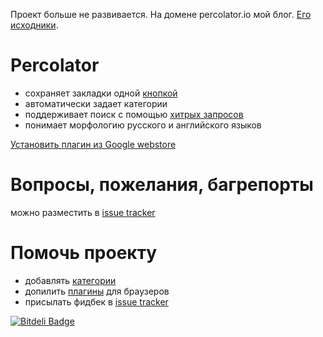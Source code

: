 Проект больше не развивается. На домене percolator.io мой блог. [Его исходники](https://github.com/darkleaf/percolator).


# Percolator

* сохраняет закладки одной [кнопкой](https://chrome.google.com/webstore/detail/percolator-client/aghgeijikimmbblcablcfinnholopmaj)
* автоматически задает категории
* поддерживает поиск с помощью [хитрых запросов](http://www.elasticsearch.org/guide/en/elasticsearch/reference/current/query-dsl-simple-query-string-query.html#_simple_query_string_syntax)
* понимает морфологию русского и английского языков

[Установить плагин из Google webstore](https://chrome.google.com/webstore/detail/percolator-client/aghgeijikimmbblcablcfinnholopmaj)


# Вопросы, пожелания, багрепорты

можно разместить в [issue tracker][issues]

# Помочь проекту

* добавлять [категории](https://github.com/percolator-io/categories)
* допилить [плагины](https://github.com/percolator-io/chrome-extension) для браузеров
* присылать фидбек в [issue tracker][issues]

[issues]: https://github.com/percolator-io/percolator/issues


[![Bitdeli Badge](https://d2weczhvl823v0.cloudfront.net/percolator-io/percolator/trend.png)](https://bitdeli.com/free "Bitdeli Badge")


